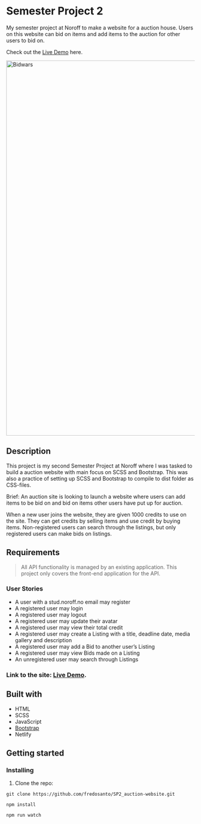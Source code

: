 # Semester Project 2

My semester project at Noroff to make a website for a auction house. Users on this website can bid on items and add items to the auction for other users to bid on.

Check out the [Live Demo](https://clinquant-llama-b27d14.netlify.app/) here.


<img width="1000" alt="Bidwars" src="https://github.com/fredosanto/SP2_auction-website/assets/93183340/eb0b8896-a96c-4212-b8e0-05101fec27a7">


## Description

This project is my second Semester Project at Noroff where I was tasked to build a auction website with main focus on SCSS and Bootstrap. This was also a practice of setting up SCSS and Bootstrap to compile to dist folder as CSS-files. 

Brief:
An auction site is looking to launch a website where users can add items to be bid on and bid on items other users have put up for auction.

When a new user joins the website, they are given 1000 credits to use on the site. They can get credits by selling items and use credit by buying items. Non-registered users can search through the listings, but only registered users can make bids on listings.

## Requirements

> All API functionality is managed by an existing application. This project only covers the front-end application for the API.

### User Stories

- A user with a stud.noroff.no email may register
- A registered user may login
- A registered user may logout
- A registered user may update their avatar
- A registered user may view their total credit
- A registered user may create a Listing with a title, deadline date, media gallery and description
- A registered user may add a Bid to another user’s Listing
- A registered user may view Bids made on a Listing
- An unregistered user may search through Listings

### Link to the site: [Live Demo](https://clinquant-llama-b27d14.netlify.app/).

## Built with

- HTML
- SCSS
- JavaScript
- [Bootstrap](https://getbootstrap.com/docs/5.3/getting-started/introduction/)
- Netlify

## Getting started

### Installing

1. Clone the repo:

```
git clone https://github.com/fredosanto/SP2_auction-website.git

npm install

npm run watch
```
